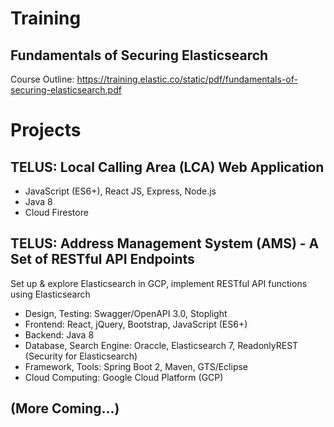 # Training

## Fundamentals of Securing Elasticsearch
Course Outline: https://training.elastic.co/static/pdf/fundamentals-of-securing-elasticsearch.pdf

# Projects

## TELUS: Local Calling Area (LCA) Web Application
- JavaScript (ES6+), React JS, Express, Node.js
- Java 8
- Cloud Firestore

## TELUS: Address Management System (AMS) - A Set of RESTful API Endpoints
Set up & explore Elasticsearch in GCP, implement RESTful API functions using Elasticsearch
- Design, Testing: Swagger/OpenAPI 3.0, Stoplight
- Frontend: React, jQuery, Bootstrap, JavaScript (ES6+)
- Backend: Java 8
- Database, Search Engine: Oraccle, Elasticsearch 7, ReadonlyREST (Security for Elasticsearch)
- Framework, Tools: Spring Boot 2, Maven, GTS/Eclipse
- Cloud Computing: Google Cloud Platform (GCP)


## (More Coming...)
